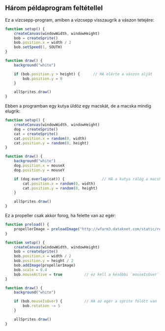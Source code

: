 ## Három példaprogram feltétellel

Ez a vízcsepp-program, amiben a vízcsepp visszaugrik a vászon tetejére:
```JavaScript
function setup() {
    createCanvas(windowWidth, windowHeight)
    bob = createSprite()
    bob.position.x = width / 2
    bob.setSpeed(1, SOUTH)
}

function draw() {
    background("white")

    if (bob.position.y > height) {      // HA elérte a vászon alját
        bob.position.y = 0
    }

    allSprites.draw()
}
```

Ebben a programban egy kutya üldöz egy macskát, de a macska mindig elugrik:  
```JavaScript
function setup() {
    createCanvas(windowWidth, windowHeight)
    dog = createSprite()
    cat = createSprite()
    cat.position.x = random(0, width)
    cat.position.y = random(0, height)
}

function draw() {
    background("white")
    dog.position.x = mouseX
    dog.position.y = mouseY

    if (dog.overlap(cat)) {                 // HA a kutya rálóg a macskára
        cat.position.x = random(0, width)
        cat.position.y = random(0, height)
    }

    allSprites.draw()
}
```

Ez a propeller csak akkor forog, ha felette van az egér:
```JavaScript
function preload() {
    propellerImage = preloadImage("http://wfarm3.dataknet.com/static/resources/icons/set73/be07a928.png")
}

function setup() {
    createCanvas(windowWidth, windowHeight)
    bob = createSprite()
    bob.position.x = width / 2
    bob.position.y = height / 2
    bob.addImage(propellerImage)
    bob.scale = 0.4
    bob.mouseActive = true          // ez kell a későbbi `mouseIsOver` használatához
}

function draw() {
    background("white")

    if (bob.mouseIsOver) {          // HA az egér a sprite fölött van
        bob.rotation -= 5
    }

    allSprites.draw()
}
```
